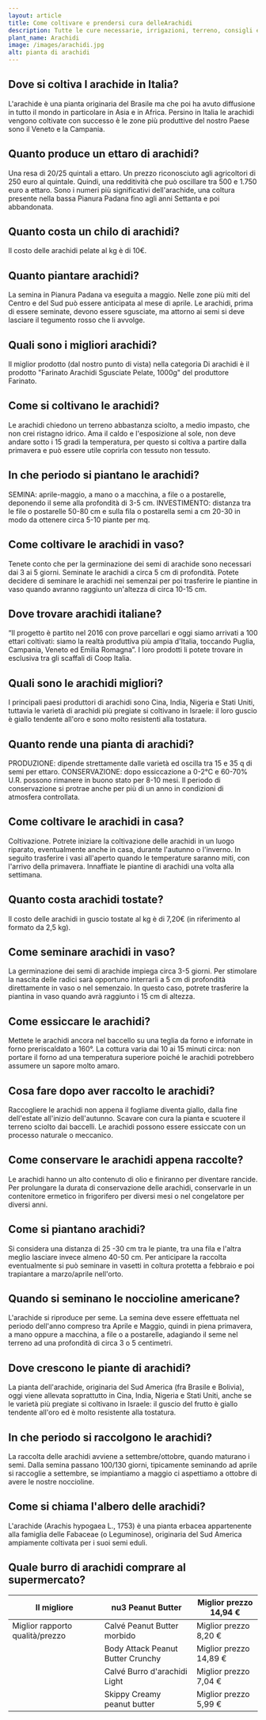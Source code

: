 ```yaml
---
layout: article
title: Come coltivare e prendersi cura delleArachidi
description: Tutte le cure necessarie, irrigazioni, terreno, consigli e molto altro sulla coltivazione delle Arachidi
plant_name: Arachidi
image: /images/arachidi.jpg
alt: pianta di arachidi
---
```


## Dove si coltiva l arachide in Italia?

L'arachide è una pianta originaria del Brasile ma che poi ha avuto diffusione in tutto il mondo in particolare in Asia e in Africa. Persino in Italia le arachidi vengono coltivate con successo è le zone più produttive del nostro Paese sono il Veneto e la Campania.

## Quanto produce un ettaro di arachidi?

Una resa di 20/25 quintali a ettaro. Un prezzo riconosciuto agli agricoltori di 250 euro al quintale. Quindi, una redditività che può oscillare tra 500 e 1.750 euro a ettaro. Sono i numeri più significativi dell'arachide, una coltura presente nella bassa Pianura Padana fino agli anni Settanta e poi abbandonata.

## Quanto costa un chilo di arachidi?

Il costo delle arachidi pelate al kg è di 10€.

## Quanto piantare arachidi?

La semina in Pianura Padana va eseguita a maggio. Nelle zone più miti del Centro e del Sud può essere anticipata al mese di aprile. Le arachidi, prima di essere seminate, devono essere sgusciate, ma attorno ai semi si deve lasciare il tegumento rosso che li avvolge.

## Quali sono i migliori arachidi?

Il miglior prodotto (dal nostro punto di vista) nella categoria Di arachidi è il prodotto "Farinato Arachidi Sgusciate Pelate, 1000g" del produttore Farinato.

## Come si coltivano le arachidi?

 Le arachidi chiedono un terreno abbastanza sciolto, a medio impasto, che non crei ristagno idrico. Ama il caldo e l'esposizione al sole, non deve andare sotto i 15 gradi la temperatura, per questo si coltiva a partire dalla primavera e può essere utile coprirla con tessuto non tessuto.

## In che periodo si piantano le arachidi?

SEMINA: aprile-maggio, a mano o a macchina, a file o a postarelle, deponendo il seme alla profondità di 3-5 cm. INVESTIMENTO: distanza tra le file o postarelle 50-80 cm e sulla fila o postarella semi a cm 20-30 in modo da ottenere circa 5-10 piante per mq.

## Come coltivare le arachidi in vaso?

Tenete conto che per la germinazione dei semi di arachide sono necessari dai 3 ai 5 giorni. Seminate le arachidi a circa 5 cm di profondità. Potete decidere di seminare le arachidi nei semenzai per poi trasferire le piantine in vaso quando avranno raggiunto un'altezza di circa 10-15 cm.

## Dove trovare arachidi italiane?

 “Il progetto è partito nel 2016 con prove parcellari e oggi siamo arrivati a 100 ettari coltivati: siamo la realtà produttiva più ampia d'Italia, toccando Puglia, Campania, Veneto ed Emilia Romagna”. I loro prodotti li potete trovare in esclusiva tra gli scaffali di Coop Italia.

## Quali sono le arachidi migliori?

I principali paesi produttori di arachidi sono Cina, India, Nigeria e Stati Uniti, tuttavia le varietà di arachidi più pregiate si coltivano in Israele: il loro guscio è giallo tendente all'oro e sono molto resistenti alla tostatura.

## Quanto rende una pianta di arachidi?

PRODUZIONE: dipende strettamente dalle varietà ed oscilla tra 15 e 35 q di semi per ettaro. CONSERVAZIONE: dopo essiccazione a 0-2°C e 60-70% U.R. possono rimanere in buono stato per 8-10 mesi. Il periodo di conservazione si protrae anche per più di un anno in condizioni di atmosfera controllata.

## Come coltivare le arachidi in casa?

Coltivazione. Potrete iniziare la coltivazione delle arachidi in un luogo riparato, eventualmente anche in casa, durante l'autunno o l'inverno. In seguito trasferire i vasi all'aperto quando le temperature saranno miti, con l'arrivo della primavera. Innaffiate le piantine di arachidi una volta alla settimana.

## Quanto costa arachidi tostate?

Il costo delle arachidi in guscio tostate al kg è di 7,20€ (in riferimento al formato da 2,5 kg).

## Come seminare arachidi in vaso?

La germinazione dei semi di arachide impiega circa 3-5 giorni. Per stimolare la nascita delle radici sarà opportuno interrarli a 5 cm di profondità direttamente in vaso o nel semenzaio. In questo caso, potrete trasferire la piantina in vaso quando avrà raggiunto i 15 cm di altezza.

## Come essiccare le arachidi?

 Mettete le arachidi ancora nel baccello su una teglia da forno e infornate in forno preriscaldato a 160°. La cottura varia dai 10 ai 15 minuti circa: non portare il forno ad una temperatura superiore poiché le arachidi potrebbero assumere un sapore molto amaro.

## Cosa fare dopo aver raccolto le arachidi?

 Raccogliere le arachidi non appena il fogliame diventa giallo, dalla fine dell'estate all'inizio dell'autunno. Scavare con cura la pianta e scuotere il terreno sciolto dai baccelli. Le arachidi possono essere essiccate con un processo naturale o meccanico.

## Come conservare le arachidi appena raccolte?

Le arachidi hanno un alto contenuto di olio e finiranno per diventare rancide. Per prolungare la durata di conservazione delle arachidi, conservarle in un contenitore ermetico in frigorifero per diversi mesi o nel congelatore per diversi anni.

## Come si piantano arachidi?

 Si considera una distanza di 25 -30 cm tra le piante, tra una fila e l'altra meglio lasciare invece almeno 40-50 cm. Per anticipare la raccolta eventualmente si può seminare in vasetti in coltura protetta a febbraio e poi trapiantare a marzo/aprile nell'orto.

## Quando si seminano le noccioline americane?

L'arachide si riproduce per seme. La semina deve essere effettuata nel periodo dell'anno compreso tra Aprile e Maggio, quindi in piena primavera, a mano oppure a macchina, a file o a postarelle, adagiando il seme nel terreno ad una profondità di circa 3 o 5 centimetri.

## Dove crescono le piante di arachidi?

La pianta dell'arachide, originaria del Sud America (fra Brasile e Bolivia), oggi viene allevata soprattutto in Cina, India, Nigeria e Stati Uniti, anche se le varietà più pregiate si coltivano in Israele: il guscio del frutto è giallo tendente all'oro ed è molto resistente alla tostatura.

## In che periodo si raccolgono le arachidi?

 La raccolta delle arachidi avviene a settembre/ottobre, quando maturano i semi. Dalla semina passano 100/130 giorni, tipicamente seminando ad aprile si raccoglie a settembre, se impiantiamo a maggio ci aspettiamo a ottobre di avere le nostre noccioline.

## Come si chiama l'albero delle arachidi?

L'arachide (Arachis hypogaea L., 1753) è una pianta erbacea appartenente alla famiglia delle Fabaceae (o Leguminose), originaria del Sud America ampiamente coltivata per i suoi semi eduli.

## Quale burro di arachidi comprare al supermercato?

|                    Il migliore|                nu3 Peanut Butter|Miglior prezzo 14,94 €|
|-------------------------------|---------------------------------|----------------------|
|Miglior rapporto qualità/prezzo|      Calvé Peanut Butter morbido| Miglior prezzo 8,20 €|
|                               |Body Attack Peanut Butter Crunchy|Miglior prezzo 14,89 €|
|                               |     Calvé Burro d'arachidi Light| Miglior prezzo 7,04 €|
|                               |      Skippy Creamy peanut butter| Miglior prezzo 5,99 €|

